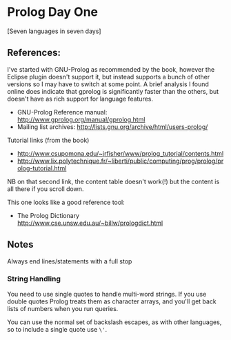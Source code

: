 Prolog Day One
==============

[Seven languages in seven days]

References:
-----------

I've started with GNU-Prolog as recommended by the book, however the Eclipse
plugin doesn't support it, but instead supports a bunch of other versions
so I may have to switch at some point. A brief analysis I found online does
indicate that gprolog is significantly faster than the others, but doesn't
have as rich support for language features.

* GNU-Prolog Reference manual: http://www.gprolog.org/manual/gprolog.html
* Mailing list archives: http://lists.gnu.org/archive/html/users-prolog/

Tutorial links (from the book)

* http://www.csupomona.edu/~jrfisher/www/prolog_tutorial/contents.html
* http://www.lix.polytechnique.fr/~liberti/public/computing/prog/prolog/prolog-tutorial.html

NB on that second link, the content table doesn't work(!) but the content is
all there if you scroll down.

This one looks like a good reference tool:

* The Prolog Dictionary http://www.cse.unsw.edu.au/~billw/prologdict.html

Notes
-----

Always end lines/statements with a full stop

### String Handling ###

You need to use single quotes to handle multi-word strings. If you use double
quotes Prolog treats them as character arrays, and you'll get back lists of
numbers when you run queries.

You can use the normal set of backslash escapes, as with other languages, so
to include a single quote use `\'`.

